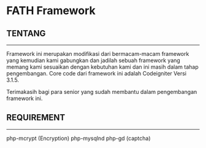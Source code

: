 # FATH Framework

## TENTANG
-------------------------------
Framework ini merupakan modifikasi dari bermacam-macam framework yang kemudian kami gabungkan dan jadilah sebuah framework yang memang kami sesuaikan dengan kebutuhan kami dan ini masih dalam tahap pengembangan. Core code dari framework ini adalah Codeigniter Versi 3.1.5. 

Terimakasih bagi para senior yang sudah membantu dalam pengembangan framework ini.

## REQUIREMENT
-------------------------------
php-mcrypt (Encryption)
php-mysqlnd
php-gd (captcha)
